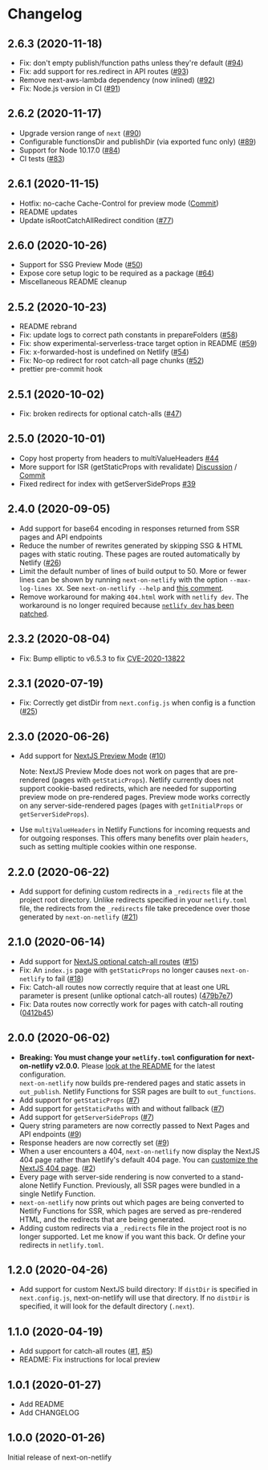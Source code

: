 # Changelog

## 2.6.3 (2020-11-18)

- Fix: don't empty publish/function paths unless they're default ([#94](https://github.com/netlify/next-on-netlify/pull/94))
- Fix: add support for res.redirect in API routes ([#93](https://github.com/netlify/next-on-netlify/pull/93))
- Remove next-aws-lambda dependency (now inlined) ([#92](https://github.com/netlify/next-on-netlify/pull/92))
- Fix: Node.js version in CI ([#91](https://github.com/netlify/next-on-netlify/pull/91))

## 2.6.2 (2020-11-17)

- Upgrade version range of `next` ([#90](https://github.com/netlify/next-on-netlify/pull/90))
- Configurable functionsDir and publishDir (via exported func only) ([#89](https://github.com/netlify/next-on-netlify/pull/89))
- Support for Node 10.17.0 ([#84](https://github.com/netlify/next-on-netlify/pull/84))
- CI tests ([#83](https://github.com/netlify/next-on-netlify/pull/83))

## 2.6.1 (2020-11-15)

- Hotfix: no-cache Cache-Control for preview mode ([Commit](https://github.com/netlify/next-on-netlify/commit/990b4a8c31bbd0b89ef2620d9c30493a1fed08f4))
- README updates
- Update isRootCatchAllRedirect condition ([#77](https://github.com/netlify/next-on-netlify/pull/77))

## 2.6.0 (2020-10-26)

- Support for SSG Preview Mode ([#50](https://github.com/netlify/next-on-netlify/pull/50))
- Expose core setup logic to be required as a package ([#64](https://github.com/netlify/next-on-netlify/pull/64))
- Miscellaneous README cleanup

## 2.5.2 (2020-10-23)

- README rebrand
- Fix: update logs to correct path constants in prepareFolders ([#58](https://github.com/netlify/next-on-netlify/pull/58))
- Fix: show experimental-serverless-trace target option in README ([#59](https://github.com/netlify/next-on-netlify/pull/59))
- Fix: x-forwarded-host is undefined on Netlify ([#54](https://github.com/netlify/next-on-netlify/pull/54))
- Fix: No-op redirect for root catch-all page chunks ([#52](https://github.com/netlify/next-on-netlify/pull/52))
- prettier pre-commit hook

## 2.5.1 (2020-10-02)

- Fix: broken redirects for optional catch-alls ([#47](https://github.com/netlify/next-on-netlify/pull/47))

## 2.5.0 (2020-10-01)

- Copy host property from headers to multiValueHeaders [#44](https://github.com/netlify/next-on-netlify/pull/44)
- More support for ISR (getStaticProps with revalidate) [Discussion](https://github.com/netlify/next-on-netlify/issues/35) / [Commit](https://github.com/netlify/next-on-netlify/commit/ef45cc5aa0ea6755544901ea364533b40f78cdcb)
- Fixed redirect for index with getServerSideProps [#39](https://github.com/netlify/next-on-netlify/pull/39)

## 2.4.0 (2020-09-05)

- Add support for base64 encoding in responses returned from SSR pages and API
  endpoints
- Reduce the number of rewrites generated by skipping SSG & HTML pages with
  static routing. These pages are routed automatically by Netlify ([#26](https://github.com/netlify/next-on-netlify/issues/26))
- Limit the default number of lines of build output to 50. More or fewer lines can be shown by running `next-on-netlify` with the option `--max-log-lines XX`. See `next-on-netlify --help` and [this comment](https://github.com/netlify/next-on-netlify/issues/26#issuecomment-660684261).
- Remove workaround for making `404.html` work with `netlify dev`. The
  workaround is no longer required because [`netlify dev` has been patched](https://github.com/netlify/cli/pull/1159).

## 2.3.2 (2020-08-04)

- Fix: Bump elliptic to v6.5.3 to fix [CVE-2020-13822](https://github.com/advisories/GHSA-vh7m-p724-62c2)

## 2.3.1 (2020-07-19)

- Fix: Correctly get distDir from `next.config.js` when config is a function ([#25](https://github.com/netlify/next-on-netlify/issues/25))

## 2.3.0 (2020-06-26)

- Add support for [NextJS Preview Mode](https://nextjs.org/docs/advanced-features/preview-mode) ([#10](https://github.com/netlify/next-on-netlify/issues/10))

  Note: NextJS Preview Mode does not work on pages that are pre-rendered (pages with `getStaticProps`). Netlify currently does not support cookie-based redirects, which are needed for supporting preview mode on pre-rendered pages. Preview mode works correctly on any server-side-rendered pages (pages with `getInitialProps` or `getServerSideProps`).

- Use `multiValueHeaders` in Netlify Functions for incoming requests and for outgoing responses. This offers many benefits over plain `headers`, such as setting multiple cookies within one response.

## 2.2.0 (2020-06-22)

- Add support for defining custom redirects in a `_redirects` file at the project root directory. Unlike redirects specified in your `netlify.toml` file, the redirects from the `_redirects` file take precedence over those generated by `next-on-netlify` ([#21](https://github.com/netlify/next-on-netlify/pull/21))

## 2.1.0 (2020-06-14)

- Add support for [NextJS optional catch-all routes](https://nextjs.org/docs/api-routes/dynamic-api-routes#optional-catch-all-api-routes) ([#15](https://github.com/netlify/next-on-netlify/pull/15))
- Fix: An `index.js` page with `getStaticProps` no longer causes `next-on-netlify` to fail ([#18](https://github.com/netlify/next-on-netlify/pull/18))
- Fix: Catch-all routes now correctly require that at least one URL parameter is present (unlike optional catch-all routes) ([479b7e7](https://github.com/netlify/next-on-netlify/commit/479b7e73f1a11778eb5ef66ded02aa1c17e38697))
- Fix: Data routes now correctly work for pages with catch-all routing ([0412b45](https://github.com/netlify/next-on-netlify/commit/0412b45fe3917a082be563c1720e85cf3affd4e1))

## 2.0.0 (2020-06-02)

- **Breaking: You must change your `netlify.toml` configuration for next-on-netlify v2.0.0.** Please [look at the README](https://github.com/netlify/next-on-netlify#3-configure-netlify) for the latest configuration.  
  `next-on-netlify` now builds pre-rendered pages and static assets in `out_publish`. Netlify Functions for SSR pages are built to `out_functions`.
- Add support for `getStaticProps` ([#7](https://github.com/netlify/next-on-netlify/issues/7))
- Add support for `getStaticPaths` with and without fallback ([#7](https://github.com/netlify/next-on-netlify/issues/7))
- Add support for `getServerSideProps` ([#7](https://github.com/netlify/next-on-netlify/issues/7))
- Query string parameters are now correctly passed to Next Pages and API endpoints ([#9](https://github.com/netlify/next-on-netlify/issues/9))
- Response headers are now correctly set ([#9](https://github.com/netlify/next-on-netlify/issues/9#issuecomment-633288179))
- When a user encounters a 404, `next-on-netlify` now display the NextJS 404 page rather than Netlify's default 404 page. You can [customize the NextJS 404 page](https://nextjs.org/docs/advanced-features/custom-error-page#customizing-the-404-page).
  ([#2](https://github.com/netlify/next-on-netlify/issues/2))
- Every page with server-side rendering is now converted to a stand-alone Netlify Function. Previously, all SSR pages were bundled in a single Netlify Function.
- `next-on-netlify` now prints out which pages are being converted to Netlify Functions for SSR, which pages are served as pre-rendered HTML, and the redirects that are being generated.
- Adding custom redirects via a `_redirects` file in the project root is no longer supported. Let me know if you want this back. Or define your redirects in `netlify.toml`.

## 1.2.0 (2020-04-26)

- Add support for custom NextJS build directory: If `distDir` is specified in
  `next.config.js`, next-on-netlify will use that directory. If no `distDir` is
  specified, it will look for the default directory (`.next`).

## 1.1.0 (2020-04-19)

- Add support for catch-all routes ([#1](https://github.com/netlify/next-on-netlify/pull/1), [#5](https://github.com/netlify/next-on-netlify/pull/5))
- README: Fix instructions for local preview

## 1.0.1 (2020-01-27)

- Add README
- Add CHANGELOG

## 1.0.0 (2020-01-26)

Initial release of next-on-netlify

